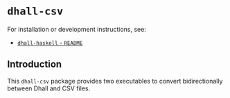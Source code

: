 # `dhall-csv`

For installation or development instructions, see:

* [`dhall-haskell` - `README`](https://github.com/dhall-lang/dhall-haskell/blob/master/README.md)

## Introduction

This `dhall-csv` package provides two executables to convert bidirectionally 
between Dhall and CSV files. 